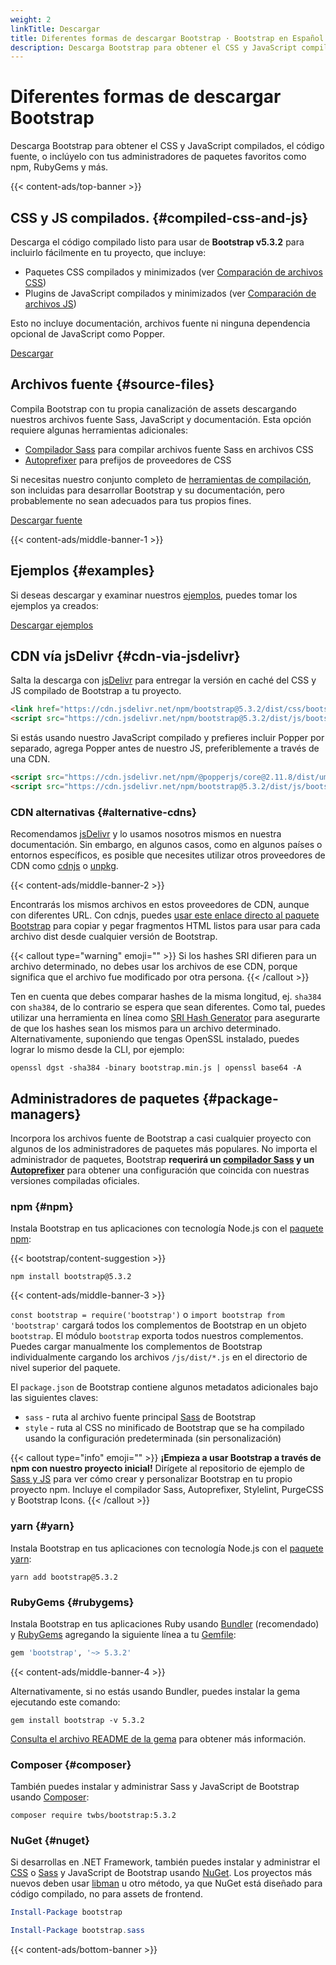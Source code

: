```yaml
---
weight: 2
linkTitle: Descargar
title: Diferentes formas de descargar Bootstrap · Bootstrap en Español v5.3
description: Descarga Bootstrap para obtener el CSS y JavaScript compilados, el código fuente, o inclúyelo con tus administradores de paquetes favoritos como npm, RubyGems y más.
---
```


# Diferentes formas de descargar Bootstrap

Descarga Bootstrap para obtener el CSS y JavaScript compilados, el código fuente, o inclúyelo con tus administradores de paquetes favoritos como npm, RubyGems y más.

{{< content-ads/top-banner >}}

## CSS y JS compilados. {#compiled-css-and-js}

Descarga el código compilado listo para usar de **Bootstrap v5.3.2** para incluirlo fácilmente en tu proyecto, que incluye:

- Paquetes CSS compilados y minimizados (ver [Comparación de archivos CSS](/bootstrap/5.3/getting-started/contents/#css-files))
- Plugins de JavaScript compilados y minimizados (ver [Comparación de archivos JS](/bootstrap/5.3/getting-started/contents/#js-files))

Esto no incluye documentación, archivos fuente ni ninguna dependencia opcional de JavaScript como Popper.

[Descargar](https://github.com/twbs/bootstrap/releases/download/v5.3.2/bootstrap-5.3.2-dist.zip)

## Archivos fuente {#source-files}

Compila Bootstrap con tu propia canalización de assets descargando nuestros archivos fuente Sass, JavaScript y documentación. Esta opción requiere algunas herramientas adicionales:

- [Compilador Sass](/bootstrap/5.3/getting-started/contribute/#sass) para compilar archivos fuente Sass en archivos CSS
- [Autoprefixer](https://github.com/postcss/autoprefixer) para prefijos de proveedores de CSS

Si necesitas nuestro conjunto completo de [herramientas de compilación](/bootstrap/5.3/getting-started/contribute/#tooling-setup), son incluidas para desarrollar Bootstrap y su documentación, pero probablemente no sean adecuados para tus propios fines.

[Descargar fuente](https://github.com/twbs/bootstrap/archive/v5.3.2.zip)

{{< content-ads/middle-banner-1 >}}

## Ejemplos {#examples}

Si deseas descargar y examinar nuestros [ejemplos](https://getbootstrap.com/docs/5.3/examples), puedes tomar los ejemplos ya creados:

[Descargar ejemplos](https://github.com/twbs/bootstrap/releases/download/v5.3.2/bootstrap-5.3.2-examples.zip)

## CDN vía jsDelivr {#cdn-via-jsdelivr}

Salta la descarga con [jsDelivr](https://www.jsdelivr.com) para entregar la versión en caché del CSS y JS compilado de Bootstrap a tu proyecto.

```html {filename="HTML"}
<link href="https://cdn.jsdelivr.net/npm/bootstrap@5.3.2/dist/css/bootstrap.min.css" rel="stylesheet" integrity="sha384-T3c6CoIi6uLrA9TneNEoa7RxnatzjcDSCmG1MXxSR1GAsXEV/Dwwykc2MPK8M2HN" crossorigin="anonymous">
<script src="https://cdn.jsdelivr.net/npm/bootstrap@5.3.2/dist/js/bootstrap.bundle.min.js" integrity="sha384-C6RzsynM9kWDrMNeT87bh95OGNyZPhcTNXj1NW7RuBCsyN/o0jlpcV8Qyq46cDfL" crossorigin="anonymous"></script>
```

Si estás usando nuestro JavaScript compilado y prefieres incluir Popper por separado, agrega Popper antes de nuestro JS, preferiblemente a través de una CDN.

```html {filename="HTML"}
<script src="https://cdn.jsdelivr.net/npm/@popperjs/core@2.11.8/dist/umd/popper.min.js" integrity="sha384-I7E8VVD/ismYTF4hNIPjVp/Zjvgyol6VFvRkX/vR+Vc4jQkC+hVqc2pM8ODewa9r" crossorigin="anonymous"></script>
<script src="https://cdn.jsdelivr.net/npm/bootstrap@5.3.2/dist/js/bootstrap.min.js" integrity="sha384-BBtl+eGJRgqQAUMxJ7pMwbEyER4l1g+O15P+16Ep7Q9Q+zqX6gSbd85u4mG4QzX+" crossorigin="anonymous"></script>
```

### CDN alternativas {#alternative-cdns}

Recomendamos [jsDelivr](https://www.jsdelivr.com) y lo usamos nosotros mismos en nuestra documentación. Sin embargo, en algunos casos, como en algunos países o entornos específicos, es posible que necesites utilizar otros proveedores de CDN como [cdnjs](https://cdnjs.com) o [unpkg](https://unpkg.com).

{{< content-ads/middle-banner-2 >}}

Encontrarás los mismos archivos en estos proveedores de CDN, aunque con diferentes URL. Con cdnjs, puedes [usar este enlace directo al paquete Bootstrap](https://cdnjs.com/libraries/bootstrap) para copiar y pegar fragmentos HTML listos para usar para cada archivo dist desde cualquier versión de Bootstrap.

{{< callout type="warning" emoji="" >}}
Si los hashes SRI difieren para un archivo determinado, no debes usar los archivos de ese CDN, porque significa que el archivo fue modificado por otra persona.
{{< /callout >}}

Ten en cuenta que debes comparar hashes de la misma longitud, ej. `sha384` con `sha384`, de lo contrario se espera que sean diferentes. Como tal, puedes utilizar una herramienta en línea como [SRI Hash Generator](https://www.srihash.org) para asegurarte de que los hashes sean los mismos para un archivo determinado. Alternativamente, suponiendo que tengas OpenSSL instalado, puedes lograr lo mismo desde la CLI, por ejemplo:

```shell {filename="Terminal"}
openssl dgst -sha384 -binary bootstrap.min.js | openssl base64 -A
```

## Administradores de paquetes {#package-managers}

Incorpora los archivos fuente de Bootstrap a casi cualquier proyecto con algunos de los administradores de paquetes más populares. No importa el administrador de paquetes, Bootstrap **requerirá un [compilador Sass](/bootstrap/5.3/getting-started/contribute/#sass) y un [Autoprefixer](https://github.com/postcss/autoprefixer)** para obtener una configuración que coincida con nuestras versiones compiladas oficiales.

### npm {#npm}

Instala Bootstrap en tus aplicaciones con tecnología Node.js con el [paquete npm](https://www.npmjs.com/package/bootstrap):

{{< bootstrap/content-suggestion >}}

```shell {filename="Terminal"}
npm install bootstrap@5.3.2
```

{{< content-ads/middle-banner-3 >}}

`const bootstrap = require('bootstrap')` o `import bootstrap from 'bootstrap'` cargará todos los complementos de Bootstrap en un objeto `bootstrap`. El módulo `bootstrap` exporta todos nuestros complementos. Puedes cargar manualmente los complementos de Bootstrap individualmente cargando los archivos `/js/dist/*.js` en el directorio de nivel superior del paquete.

El `package.json` de Bootstrap contiene algunos metadatos adicionales bajo las siguientes claves:

- `sass` - ruta al archivo fuente principal [Sass](https://sass-lang.com) de Bootstrap
- `style` - ruta al CSS no minificado de Bootstrap que se ha compilado usando la configuración predeterminada (sin personalización)

{{< callout type="info" emoji="" >}}
**¡Empieza a usar Bootstrap a través de npm con nuestro proyecto inicial!** Dirígete al repositorio de ejemplo de [Sass y JS](https://github.com/twbs/examples/tree/main/sass-js) para ver cómo crear y personalizar Bootstrap en tu propio proyecto npm. Incluye el compilador Sass, Autoprefixer, Stylelint, PurgeCSS y Bootstrap Icons.
{{< /callout >}}

### yarn {#yarn}

Instala Bootstrap en tus aplicaciones con tecnología Node.js con el [paquete yarn](https://yarnpkg.com/en/package/bootstrap):

```shell {filename="Terminal"}
yarn add bootstrap@5.3.2
```

### RubyGems {#rubygems}

Instala Bootstrap en tus aplicaciones Ruby usando [Bundler](https://bundler.io) (recomendado) y [RubyGems](https://rubygems.org) agregando la siguiente línea a tu [Gemfile](https://bundler.io/gemfile):

```ruby {filename="Ruby"}
gem 'bootstrap', '~> 5.3.2'
```

{{< content-ads/middle-banner-4 >}}

Alternativamente, si no estás usando Bundler, puedes instalar la gema ejecutando este comando:

```shell {filename="Terminal"}
gem install bootstrap -v 5.3.2
```

[Consulta el archivo README de la gema](https://github.com/twbs/bootstrap-rubygem/blob/main/README.md) para obtener más información.

### Composer {#composer}

También puedes instalar y administrar Sass y JavaScript de Bootstrap usando [Composer](https://getcomposer.org):

```shell {filename="Terminal"}
composer require twbs/bootstrap:5.3.2
```

### NuGet {#nuget}

Si desarrollas en .NET Framework, también puedes instalar y administrar el [CSS](https://www.nuget.org/packages/bootstrap) o [Sass](https://www.nuget.org/packages/bootstrap.sass) y JavaScript de Bootstrap usando [NuGet](https://www.nuget.org). Los proyectos más nuevos deben usar [libman](https://docs.microsoft.com/en-us/aspnet/core/client-side/libman) u otro método, ya que NuGet está diseñado para código compilado, no para assets de frontend.

```powershell {filename="PowerShell"}
Install-Package bootstrap
```

```powershell {filename="PowerShell"}
Install-Package bootstrap.sass
```

{{< content-ads/bottom-banner >}}
